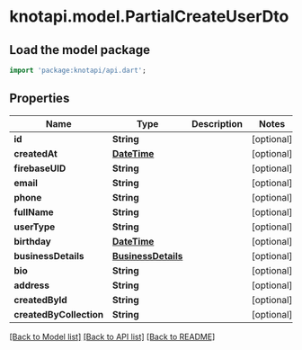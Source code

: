 # knotapi.model.PartialCreateUserDto

## Load the model package
```dart
import 'package:knotapi/api.dart';
```

## Properties
Name | Type | Description | Notes
------------ | ------------- | ------------- | -------------
**id** | **String** |  | [optional] 
**createdAt** | [**DateTime**](DateTime.md) |  | [optional] 
**firebaseUID** | **String** |  | [optional] 
**email** | **String** |  | [optional] 
**phone** | **String** |  | [optional] 
**fullName** | **String** |  | [optional] 
**userType** | **String** |  | [optional] 
**birthday** | [**DateTime**](DateTime.md) |  | [optional] 
**businessDetails** | [**BusinessDetails**](BusinessDetails.md) |  | [optional] 
**bio** | **String** |  | [optional] 
**address** | **String** |  | [optional] 
**createdById** | **String** |  | [optional] 
**createdByCollection** | **String** |  | [optional] 

[[Back to Model list]](../README.md#documentation-for-models) [[Back to API list]](../README.md#documentation-for-api-endpoints) [[Back to README]](../README.md)


